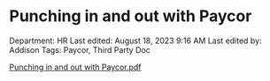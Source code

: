 # Punching in and out with Paycor

Department: HR
Last edited: August 18, 2023 9:16 AM
Last edited by: Addison
Tags: Paycor, Third Party Doc

[Punching in and out with Paycor.pdf](Punching%20in%20and%20out%20with%20Paycor%20fc2a8975ef6642c0b25aeab2f2639ca8/Punching_in_and_out_with_Paycor.pdf)